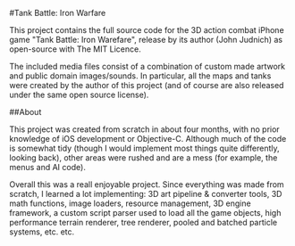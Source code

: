#Tank Battle: Iron Warfare

This project contains the full source code for the 3D action combat iPhone game "Tank Battle: Iron Warefare", release by its author (John Judnich) as open-source with The MIT Licence.

The included media files consist of a combination of custom made artwork and public domain images/sounds. In particular, all the maps and tanks were created by the author of this project (and of course are also released under the same open source license).

##About

This project was created from scratch in about four months, with no prior knowledge of iOS development or Objective-C. Although much of the code is somewhat tidy (though I would implement most things quite differently, looking back), other areas were rushed and are a mess (for example, the menus and AI code). 

Overall this was a reall enjoyable project. Since everything was made from scratch, I learned a lot implementing: 3D art pipeline & converter tools, 3D math functions, image loaders, resource management, 3D engine framework, a custom script parser used to load all the game objects, high performance terrain renderer, tree renderer, pooled and batched particle systems, etc. etc.
